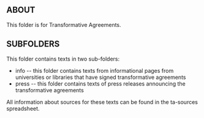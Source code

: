 ## ABOUT

This folder is for Transformative Agreements.

## SUBFOLDERS

This folder contains texts in two sub-folders: 

- info -- this folder contains texts from informational pages from universities or libraries that have signed transformative agreements
- press -- this folder contains texts of press releases announcing the transformative agreements

All information about sources for these texts can be found in the ta-sources spreadsheet. 
